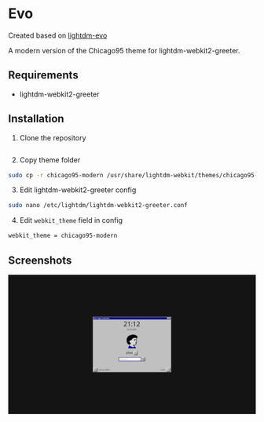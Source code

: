 # Evo

Created based on [lightdm-evo](https://github.com/AlphaNecron/lightdm-evo)

A modern version of the Chicago95 theme for lightdm-webkit2-greeter.

## Requirements
- lightdm-webkit2-greeter

## Installation
1) Clone the repository
```bash

```
2) Copy theme folder
```bash
sudo cp -r chicago95-modern /usr/share/lightdm-webkit/themes/chicago95-modern
```
3) Edit lightdm-webkit2-greeter config 
```bash
sudo nano /etc/lightdm/lightdm-webkit2-greeter.conf
```
4) Edit `webkit_theme` field in config
```bash
webkit_theme = chicago95-modern
```


## Screenshots
![Screenshot](./1.png)